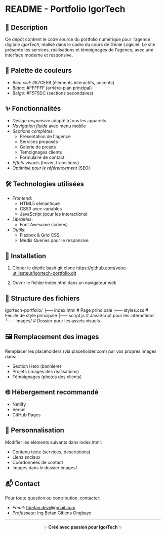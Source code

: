 # README - Portfolio IgorTech

## 📌 Description

Ce dépôt contient le code source du portfolio numérique pour l'agence digitale *IgorTech*, réalisé dans le cadre du cours de Génie Logiciel. Le site présente les services, réalisations et témoignages de l'agence, avec une interface moderne et responsive.

## 🎨 Palette de couleurs

- *Bleu ciel*: #87CEEB (éléments interactifs, accents)
- *Blanc*: #FFFFFF (arrière-plan principal)
- *Beige*: #F5F5DC (sections secondaires)

## ✨ Fonctionnalités

- *Design responsive* adapté à tous les appareils
- *Navigation fluide* avec menu mobile
- *Sections complètes*:
  - Présentation de l'agence
  - Services proposés
  - Galerie de projets
  - Témoignages clients
  - Formulaire de contact
- *Effets visuels* (hover, transitions)
- *Optimisé pour le référencement* (SEO)

## 🛠 Technologies utilisées

- *Frontend*:
  - HTML5 sémantique
  - CSS3 avec variables
  - JavaScript (pour les interactions)
- *Librairies*:
  - Font Awesome (icônes)
- *Outils*:
  - Flexbox & Grid CSS
  - Media Queries pour le responsive

## 🚀 Installation

1. Cloner le dépôt:
   bash
   git clone https://github.com/votre-utilisateur/igortech-portfolio.git
   
2. Ouvrir le fichier index.html dans un navigateur web

## 📂 Structure des fichiers


igortech-portfolio/
├── index.html          # Page principale
├── styles.css          # Feuille de style principale
├── script.js           # JavaScript pour les interactions
└── images/             # Dossier pour les assets visuels


## 🖼 Remplacement des images

Remplacer les placeholders (via.placeholder.com) par vos propres images dans:
- Section Hero (bannière)
- Projets (images des réalisations)
- Témoignages (photos des clients)

## 🌐 Hébergement recommandé

- Netlify
- Vercel
- GitHub Pages

## 📝 Personnalisation

Modifier les éléments suivants dans index.html:
- Contenu texte (services, descriptions)
- Liens sociaux
- Coordonnées de contact
- Images dans le dossier images/

## 📬 Contact

Pour toute question ou contribution, contacter:
- *Email*: tibetan.devi@gmail.com
- *Professeur*: Ing Betan Gitlens Ongbaye

---

<div align="center">
✨ <strong>Créé avec passion pour IgorTech</strong> ✨
</div>

